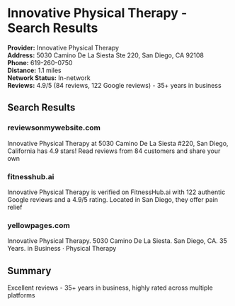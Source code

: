 # Innovative Physical Therapy - Search Results

**Provider:** Innovative Physical Therapy  
**Address:** 5030 Camino De La Siesta Ste 220, San Diego, CA 92108  
**Phone:** 619-260-0750  
**Distance:** 1.1 miles  
**Network Status:** In-network  
**Reviews:** 4.9/5 (84 reviews, 122 Google reviews) - 35+ years in business  

## Search Results

### reviewsonmywebsite.com
Innovative Physical Therapy at 5030 Camino De La Siesta #220, San Diego, California has 4.9 stars! Read reviews from 84 customers and share your own

### fitnesshub.ai
Innovative Physical Therapy is verified on FitnessHub.ai with 122 authentic Google reviews and a 4.9/5 rating. Located in San Diego, they offer pain relief

### yellowpages.com
Innovative Physical Therapy. 5030 Camino De La Siesta. San Diego, CA. 35 Years. in Business · Physical Therapy

## Summary
Excellent reviews - 35+ years in business, highly rated across multiple platforms

